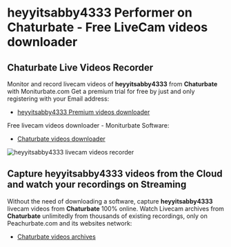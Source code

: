 # heyyitsabby4333 Performer on Chaturbate - Free LiveCam videos downloader

## Chaturbate Live Videos Recorder

Monitor and record livecam videos of **heyyitsabby4333** from **Chaturbate** with Moniturbate.com
Get a premium trial for free by just and only registering with your Email address:
* [heyyitsabby4333 Premium videos downloader](https://moniturbate.com/request-demo-licence-key.html)

Free livecam videos downloader - Moniturbate Software:
* [Chaturbate videos downloader](https://moniturbate.com/moniturbate-download-software.html)

![heyyitsabby4333 livecam videos recorder](https://peachurnet.com/templates/moniturbate-software.png)


## Capture heyyitsabby4333 videos from the Cloud and watch your recordings on Streaming

Without the need of downloading a software, capture **heyyitsabby4333** livecam videos from **Chaturbate** 100% online.
Watch Livecam archives from **Chaturbate** unlimitedly from thousands of existing recordings, only on Peachurbate.com and its websites network:
* [Chaturbate videos archives](https://peachurnet.com/)